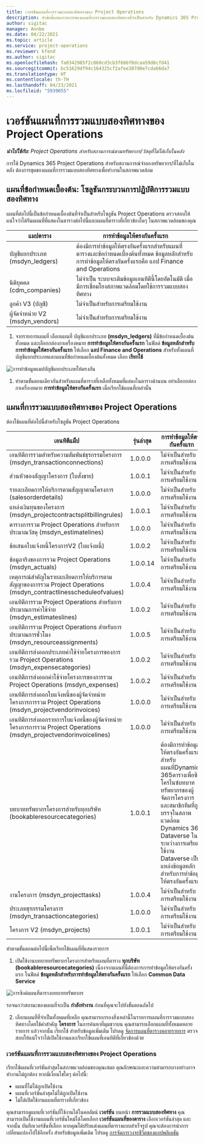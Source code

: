```yaml
---
title: เวอร์ชันแผนที่การรวมแบบสองทิศทางของ Project Operations
description: หัวข้อนี้แสดงรายการของแผนที่การรวมแบบสองทิศทางที่จำเป็นสำหรับ Dynamics 365 Project Operations
author: sigitac
manager: Annbe
ms.date: 04/22/2021
ms.topic: article
ms.service: project-operations
ms.reviewer: kfend
ms.author: sigitac
ms.openlocfilehash: fa0342985f2c860cd3cb3f686f0dcaa59d8cfd41
ms.sourcegitcommit: bc51629df94c164325cf2afee387d0e7cda66da7
ms.translationtype: HT
ms.contentlocale: th-TH
ms.lasthandoff: 04/23/2021
ms.locfileid: "5939055"
---
```

# <a name="project-operations-dual-write-map-versions"></a>เวอร์ชันแผนที่การรวมแบบสองทิศทางของ Project Operations

_**นำไปใช้กับ:** Project Operations สำหรับสถานการณ์ตามทรัพยากร/วัสดุที่ไม่ได้เก็บในคลัง_

การใช้ Dynamics 365 Project Operations สำหรับสถานการณ์จำลองทรัพยากร/ที่ไม่เก็บในคลัง ต้องการชุดของแผนที่การรวมแบบสองทิศทางเพื่อทำงานในสภาพแวดล้อม 

## <a name="prerequisite-maps-dual-write-orchestration-solution"></a>แผนที่ข้อกำหนดเบื้องต้น: โซลูชันกระบวนการปฏิบัติการรวมแบบสองทิศทาง

แผนที่ต่อไปนี้เป็นข้อกำหนดเบื้องต้นที่จำเป็นสำหรับโซลูชัน Project Operations ตรวจสอบให้แน่ใจว่าได้รันแผนที่ที่แสดงในตารางต่อไปนี้และแผนที่ตารางที่เกี่ยวข้องใดๆ ในสภาพแวดล้อมของคุณ

| แมปตาราง | การทำข้อมูลให้ตรงกันครั้งแรก |
| --- | --- |
| บัญชีแยกประเภท (msdyn_ledgers) | ต้องมีการทำข้อมูลให้ตรงกันครั้งแรกสำหรับแผนที่ตารางและข้อกำหนดเบื้องต้นทั้งหมด ข้อมูลหลักสำหรับการทำข้อมูลให้ตรงกันครั้งแรกคือ แอป Finance and Operations |
| นิติบุคคล (cdm_companies) | ไม่จําเป็น ระบบจะเติมข้อมูลเอนทิตีนี้โดยอัตโนมัติ เมื่อมีการเชื่อมโยงสภาพแวดล้อมโดยใช้การรวมแบบสองทิศทาง |
| ลูกค้า V3 (บัญชี) | ไม่จำเป็นสำหรับการเตรียมใช้งาน |
| ผู้จัดจำหน่าย V2 (msdyn_vendors) | ไม่จำเป็นสำหรับการเตรียมใช้งาน |

1. จากรายการแผนที่ เลือกแผนที่ บัญชีแยกประเภท **(msdyn\_ledgers)** ที่มีข้อกำหนดเบื้องต้นทั้งหมด และเลือกกล่องกาเครื่องหมาย **การทำข้อมูลให้ตรงกันครั้งแรก** ในฟิลด์ **ข้อมูลหลักสำหรับการทำข้อมูลให้ตรงกันครั้งแรก** ให้เลือก **แอป Finance and Operations** สำหรับทั้งแผนที่บัญชีแยกประเภทและแผนที่ข้อกำหนดเบื้องต้นทั้งหมด เลือก **เรียกใช้**

![การทำข้อมูลแมปบัญชีแยกประเภทให้ตรงกัน](media/DW6.png)

1. ทำตามขั้นตอนเดียวกันสำหรับแผนที่ตารางที่เหลือทั้งหมดที่แสดงในตารางด้านบน อย่าเลือกกล่องกาเครื่องหมาย **การทำข้อมูลให้ตรงกันครั้งแรก** เมื่อเรียกใช้แผนที่เหล่านั้น

## <a name="project-operations-dual-write-maps"></a>แผนที่การรวมแบบสองทิศทางของ Project Operations

ต้องใช้แผนที่ต่อไปนี้สำหรับโซลูชัน Project Operations

| **เอนทิตีแม็ป** | **รุ่นล่าสุด** | **การทำข้อมูลให้ตรงกันครั้งแรก** |
| --- | --- | --- |
| เอนทิตีการรวมสำหรับความสัมพันธ์ธุรกรรมโครงการ (msdyn\_transactionconnections) | 1.0.0.0 | ไม่จำเป็นสำหรับการเตรียมใช้งาน |
| ส่วนหัวของสัญญาโครงการ (ใบสั่งขาย) | 1.0.0.1 | ไม่จำเป็นสำหรับการเตรียมใช้งาน |
| รายละเอียดการให้บริการตามสัญญาตามโครงการ (salesorderdetails) | 1.0.0.0 | ไม่จำเป็นสำหรับการเตรียมใช้งาน |
| แหล่งเงินทุนของโครงการ (msdyn_projectcontractsplitbillingrules) | 1.0.0.1 | ไม่จำเป็นสำหรับการเตรียมใช้งาน |
| ตารางการรวม Project Operations สำหรับการประมาณวัสดุ (msdyn\_estimatelines) | 1.0.0.0 | ไม่จำเป็นสำหรับการเตรียมใช้งาน |
| ข้อเสนอใบแจ้งหนี้โครงการV2 (ใบแจ้งหนี้) | 1.0.0.2 | ไม่จำเป็นสำหรับการเตรียมใช้งาน |
| ข้อมูลจริงของการรวม Project Operations (msdyn_actuals) | 1.0.0.14 | ไม่จำเป็นสำหรับการเตรียมใช้งาน |
| เหตุการณ์สำคัญในรายละเอียดการให้บริการตามสัญญาของการรวม Project Operations (msdyn_contractlinesscheduleofvalues) | 1.0.0.4 | ไม่จำเป็นสำหรับการเตรียมใช้งาน |
| เอนทิตีการรวม Project Operations สำหรับการประมาณการค่าใช้จ่าย (msdyn_estimateslines) | 1.0.0.2 | ไม่จำเป็นสำหรับการเตรียมใช้งาน |
| เอนทิตีการรวม Project Operations สำหรับการประมาณการชั่วโมง (msdyn_resourceassignments) | 1.0.0.5 | ไม่จำเป็นสำหรับการเตรียมใช้งาน |
| เอนทิตีการส่งออกประเภทค่าใช้จ่ายโครงการของการรวม Project Operations (msdyn_expensecategories) | 1.0.0.2 | ไม่จำเป็นสำหรับการเตรียมใช้งาน |
| เอนทิตีการส่งออกค่าใช้จ่ายโครงการของการรวม Project Operations (msdyn_expenses) | 1.0.0.2 | ไม่จำเป็นสำหรับการเตรียมใช้งาน |
| เอนทิตีการส่งออกใบแจ้งหนี้ของผู้จัดจำหน่ายโครงการการรวม Project Operations (msdyn_projectvendorinvoices) | 1.0.0.0 | ไม่จำเป็นสำหรับการเตรียมใช้งาน |
| เอนทิตีการส่งออกรายการใบแจ้งหนี้ของผู้จัดจำหน่ายโครงการการรวม Project Operations (msdyn_projectvendorinvoicelines) | 1.0.0.0 | ไม่จำเป็นสำหรับการเตรียมใช้งาน |
| บทบาททรัพยากรโครงการสำหรับทุกบริษัท (bookableresourcecategories) | 1.0.0.1 | ต้องมีการทำข้อมูลให้ตรงกันครั้งแรกสำหรับแผนที่Dynamics 365ตารางเพื่อซิงโครไนซ์บทบาททรัพยากรของผู้จัดการโครงการและสมาชิกทีมที่ถูกบรรจุในสภาพแวดล้อม Dynamics 365 Dataverse ในระหว่างการเตรียมใช้งาน Dataverse เป็นแหล่งข้อมูลหลักสำหรับการทำข้อมูลให้ตรงกันครั้งแรก |
| งานโครงการ (msdyn_projecttasks) | 1.0.0.4 | ไม่จำเป็นสำหรับการเตรียมใช้งาน |
| ประเภทธุรกรรมโครงการ (msdyn_transactioncategories) | 1.0.0.0 | ไม่จำเป็นสำหรับการเตรียมใช้งาน |
| โครงการ V2 (msdyn_projects) | 1.0.0.1 | ไม่จำเป็นสำหรับการเตรียมใช้งาน |

ทำตามขั้นตอนต่อไปนี้เพื่อเรียกใช้แผนที่ที่แสดงรายการ

1. เปิดใช้งานบทบาททรัพยากรโครงการสำหรับแผนที่ตาราง **ทุกบริษัท (bookableresourcecategories)** เนื่องจากแผนที่นี้ต้องการการทำข้อมูลให้ตรงกันครั้งแรก ในฟิลด์ **ข้อมูลหลักสำหรับการทำข้อมูลให้ตรงกันครั้งแรก** ให้เลือก **Common Data Service** 

 ![การซิงค์แผนที่ตารางบทบาททรัพยากร](media/6ResourceInitialSync.jpg)

 รอจนกว่าสถานะของแผนที่จะเป็น **กำลังทำงาน** ก่อนที่คุณจะไปยังขั้นตอนถัดไป

2. เลือกแผนที่ที่จำเป็นทั้งหมดที่เหลือ คุณสามารถกรองสิ่งเหล่านี้ในรายการแผนที่การรวมแบบสองทิศทางโดยใช้คำสำคัญ **โครงการ** ในการค้นหาที่มุมขวาบน คุณสามารถเลือกแผนที่ทั้งหมดหลายรายการ แล้วจากนั้น เรียกใช้ สำหรับข้อมูลเพิ่มเติม โปรดดู [จัดการแผนที่ตารางหลายรายการ](/dynamics365/fin-ops-core/dev-itpro/data-entities/dual-write/multiple-entity-maps) ตรวจสอบให้แน่ใจว่าได้เปิดใช้งานและเรียกใช้แผนที่เอนทิตีที่เกี่ยวข้องด้วย

### <a name="project-operations-dual-write-map-versions"></a>เวอร์ชันแผนที่การรวมแบบสองทิศทางของ Project Operations

เรียกใช้แผนที่เวอร์ชันล่าสุดในสภาพแวดล้อมของคุณเสมอ คุณลักษณะและความสามารถบางอย่างอาจทำงานไม่ถูกต้อง หากมีเงื่อนไขใดๆ ต่อไปนี้:

- แผนที่ไม่ได้ถูกเปิดใช้งาน
- แผนที่เวอร์ชันล่าสุดไม่ได้ถูกเปิดใช้งาน 
- ไม่ได้เปิดใช้งานแผนที่ตารางที่เกี่ยวข้อง

คุณสามารถดูแผนที่เวอร์ชันที่ใช้งานได้ในคอลัมน์ **เวอร์ชัน** บนหน้า **การรวมแบบสองทิศทาง** คุณสามารถเปิดใช้งานแผนที่เวอร์ชันใหม่ได้โดยเลือก **เวอร์ชันแผนที่ของตาราง** เลือกเวอร์ชันล่าสุด และจากนั้น บันทึกเวอร์ชันที่เลือก หากคุณได้ปรับแต่งแผนที่ตารางแบบสำเร็จรูป คุณจะต้องการนำการเปลี่ยนแปลงไปใช้อีกครั้ง สำหรับข้อมูลเพิ่มเติม โปรดดู [การจัดการวงจรชีวิตของแอปพลิเคชัน](/dynamics365/fin-ops-core/dev-itpro/data-entities/dual-write/app-lifecycle-management)
